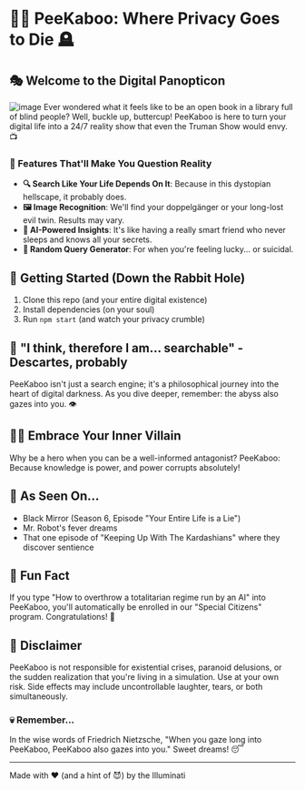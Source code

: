 # 🕵️‍♂️ PeeKaboo: Where Privacy Goes to Die 🪦

## 🎭 Welcome to the Digital Panopticon
![image](https://github.com/user-attachments/assets/141fe866-3bbf-4a5a-8bde-601d3ae1371a)
Ever wondered what it feels like to be an open book in a library full of blind people? Well, buckle up, buttercup! PeeKaboo is here to turn your digital life into a 24/7 reality show that even the Truman Show would envy. 📺

### 🌈 Features That'll Make You Question Reality

- **🔍 Search Like Your Life Depends On It**: Because in this dystopian hellscape, it probably does.
- **🖼️ Image Recognition**: We'll find your doppelgänger or your long-lost evil twin. Results may vary.
- **🤖 AI-Powered Insights**: It's like having a really smart friend who never sleeps and knows all your secrets.
- **🎲 Random Query Generator**: For when you're feeling lucky... or suicidal.

## 🚀 Getting Started (Down the Rabbit Hole)

1. Clone this repo (and your entire digital existence)
2. Install dependencies (on your soul)
3. Run `npm start` (and watch your privacy crumble)

## 🧠 "I think, therefore I am... searchable" - Descartes, probably

PeeKaboo isn't just a search engine; it's a philosophical journey into the heart of digital darkness. As you dive deeper, remember: the abyss also gazes into you. 👁️

## 🦹‍♀️ Embrace Your Inner Villain

Why be a hero when you can be a well-informed antagonist? PeeKaboo: Because knowledge is power, and power corrupts absolutely!

## 🎵 As Seen On...

- Black Mirror (Season 6, Episode "Your Entire Life is a Lie")
- Mr. Robot's fever dreams
- That one episode of "Keeping Up With The Kardashians" where they discover sentience

## 🍿 Fun Fact

If you type "How to overthrow a totalitarian regime run by an AI" into PeeKaboo, you'll automatically be enrolled in our "Special Citizens" program. Congratulations! 🎉

## 🚨 Disclaimer

PeeKaboo is not responsible for existential crises, paranoid delusions, or the sudden realization that you're living in a simulation. Use at your own risk. Side effects may include uncontrollable laughter, tears, or both simultaneously.

### 💀 Remember...

In the wise words of Friedrich Nietzsche, "When you gaze long into PeeKaboo, PeeKaboo also gazes into you." Sweet dreams! 😴

---

Made with ❤️ (and a hint of 😈) by the Illuminati

